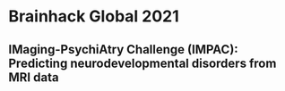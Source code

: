 # Brainhack Global 2021
## IMaging-PsychiAtry Challenge (IMPAC): Predicting neurodevelopmental disorders from MRI data

